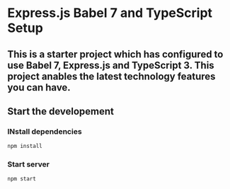 # Express.js Babel 7 and TypeScript Setup

## This is a starter project which has configured to use Babel 7, Express.js and TypeScript 3. This project anables the latest technology features you can have.


## Start the developement

### INstall dependencies
``` bash
npm install
```

### Start server
```bash
npm start
```
